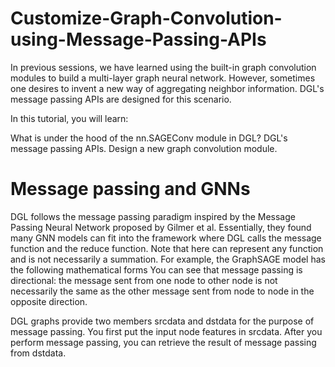 # Customize-Graph-Convolution-using-Message-Passing-APIs

In previous sessions, we have learned using the built-in graph convolution modules to build a multi-layer graph neural network. However, sometimes one desires to invent a new way of aggregating neighbor information. DGL's message passing APIs are designed for this scenario.

In this tutorial, you will learn:

What is under the hood of the nn.SAGEConv module in DGL?
DGL's message passing APIs.
Design a new graph convolution module.



# Message passing and GNNs

DGL follows the message passing paradigm inspired by the Message Passing Neural Network proposed by Gilmer et al. Essentially, they found many GNN models can fit into the framework where DGL calls the message function and the reduce function. Note that here can represent any function and is not necessarily a summation.
For example, the GraphSAGE model has the following mathematical forms
You can see that message passing is directional: the message sent from one node to other node is not necessarily the same as the other message sent from node to node in the opposite direction.

DGL graphs provide two members srcdata and dstdata for the purpose of message passing. You first put the input node features in srcdata. After you perform message passing, you can retrieve the result of message passing from dstdata.
